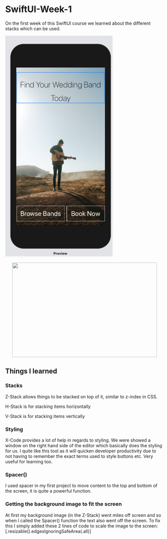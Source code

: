 # SwiftUI-Week-1

On the first week of this SwiftUI course we learned about the different stacks which can be used. 

![](images/app.png)

<p align="center">
  <img width="460" height="300" src="(images/app.png)">
</p>

## Things I learned 


### Stacks 

Z-Stack allows things to be stacked on top of it, similar to z-index in CSS.

H-Stack is for stacking items horizontally

V-Stack is for stacking items vertically

### Styling

X-Code provides a lot of help in regards to styling.  We were showed a window on the right hand side of the editor which basically does
the styling for us.  I quite like this tool as it will quicken developer productivity due to not having to remember the exact terms used to
style buttons etc.  Very useful for learning too.  

### Spacer()

I used spacer in my first project to move content to the top and bottom of the screen, it is quite a powerful function.

### Getting the background image to fit the screen

At first my background image (in the Z-Stack) went miles off screen and so when I called the Spacer() function the text also went off the screen. To fix this I simply
added these 2 lines of code to scale the image to the screen: [.resizable().edgesIgnoringSafeArea(.all)]

